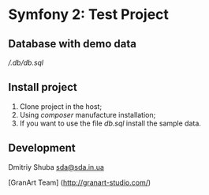 Symfony 2: Test Project
========================

Database with demo data
-------------

*/.db/db.sql*

Install project
-------------

1. Clone project in the host;
2. Using *composer* manufacture installation;
3. If you want to use the file *db.sql* install the sample data.

Development
-------------

Dmitriy Shuba <sda@sda.in.ua>

[GranArt Team] (http://granart-studio.com/)